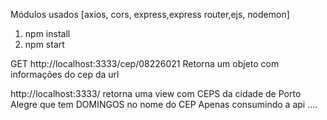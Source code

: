 Módulos usados
[axios, cors, express,express router,ejs, nodemon]

1. npm install
2. npm start

GET http://localhost:3333/cep/08226021
Retorna um objeto com informações do cep da url

http://localhost:3333/
retorna uma view com CEPS da cidade de Porto Alegre que tem DOMINGOS no nome do CEP
Apenas consumindo a api ....
